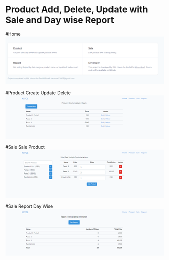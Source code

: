 # Product Add, Delete, Update with Sale and Day wise Report

#Home
![Figure 1](https://github.com/haruncse/klctest/blob/master/home.png)

#Product Create Update Delete
![Figure 2](https://github.com/haruncse/klctest/blob/master/product.png)

#Sale Sale Product 
![Figure 3](https://github.com/haruncse/klctest/blob/master/sale.png)

#Sale Report Day Wise
![Figure 4](https://github.com/haruncse/klctest/blob/master/report.png) 